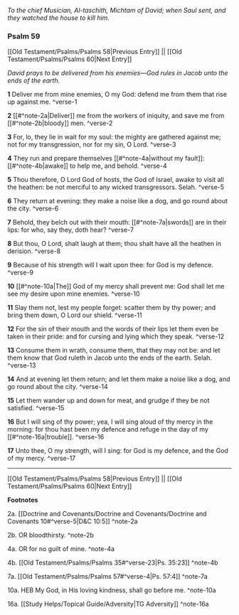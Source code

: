 *To the chief Musician, Al-taschith, Michtam of David; when Saul sent, and they watched the house to kill him.*

### Psalm 59

[[Old Testament/Psalms/Psalms 58|Previous Entry]]  ||  [[Old Testament/Psalms/Psalms 60|Next Entry]]

*David prays to be delivered from his enemies—God rules in Jacob unto the ends of the earth.*

**1**  Deliver me from mine enemies, O my God: defend me from them that rise up against me. ^verse-1

**2**  [[#^note-2a|Deliver]] me from the workers of iniquity, and save me from [[#^note-2b|bloody]] men. ^verse-2

**3**  For, lo, they lie in wait for my soul: the mighty are gathered against me; not for my transgression, nor for my sin, O Lord. ^verse-3

**4**  They run and prepare themselves [[#^note-4a|without my fault]]: [[#^note-4b|awake]] to help me, and behold. ^verse-4

**5**  Thou therefore, O Lord God of hosts, the God of Israel, awake to visit all the heathen: be not merciful to any wicked transgressors. Selah. ^verse-5

**6**  They return at evening: they make a noise like a dog, and go round about the city. ^verse-6

**7**  Behold, they belch out with their mouth: [[#^note-7a|swords]] are in their lips: for who, say they, doth hear? ^verse-7

**8**  But thou, O Lord, shalt laugh at them; thou shalt have all the heathen in derision. ^verse-8

**9**  Because of his strength will I wait upon thee: for God is my defence. ^verse-9

**10**  [[#^note-10a|The]] God of my mercy shall prevent me: God shall let me see my desire upon mine enemies. ^verse-10

**11**  Slay them not, lest my people forget: scatter them by thy power; and bring them down, O Lord our shield. ^verse-11

**12**  For the sin of their mouth and the words of their lips let them even be taken in their pride: and for cursing and lying which they speak. ^verse-12

**13**  Consume them in wrath, consume them, that they may not be: and let them know that God ruleth in Jacob unto the ends of the earth. Selah. ^verse-13

**14**  And at evening let them return; and let them make a noise like a dog, and go round about the city. ^verse-14

**15**  Let them wander up and down for meat, and grudge if they be not satisfied. ^verse-15

**16**  But I will sing of thy power; yea, I will sing aloud of thy mercy in the morning: for thou hast been my defence and refuge in the day of my [[#^note-16a|trouble]]. ^verse-16

**17**  Unto thee, O my strength, will I sing: for God is my defence, and the God of my mercy. ^verse-17


---
[[Old Testament/Psalms/Psalms 58|Previous Entry]]  ||  [[Old Testament/Psalms/Psalms 60|Next Entry]]


**Footnotes**


2a. [[Doctrine and Covenants/Doctrine and Covenants/Doctrine and Covenants 10#^verse-5|D&C 10:5]] ^note-2a

2b. OR bloodthirsty. ^note-2b

4a. OR for no guilt of mine. ^note-4a

4b. [[Old Testament/Psalms/Psalms 35#^verse-23|Ps. 35:23]] ^note-4b

7a. [[Old Testament/Psalms/Psalms 57#^verse-4|Ps. 57:4]] ^note-7a

10a. HEB My God, in His loving kindness, shall go before me. ^note-10a

16a. [[Study Helps/Topical Guide/Adversity|TG Adversity]] ^note-16a